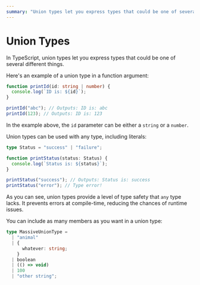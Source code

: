 ```yaml
---
summary: "Union types let you express types that could be one of several different things."
---
```


# Union Types

In TypeScript, union types let you express types that could be one of several different things.

Here's an example of a union type in a function argument:

```typescript
function printId(id: string | number) {
  console.log(`ID is: ${id}`);
}

printId("abc"); // Outputs: ID is: abc
printId(123); // Outputs: ID is: 123
```

In the example above, the `id` parameter can be either a `string` or a `number`.

Union types can be used with any type, including literals:

```typescript
type Status = "success" | "failure";

function printStatus(status: Status) {
  console.log(`Status is: ${status}`);
}

printStatus("success"); // Outputs: Status is: success
printStatus("error"); // Type error!
```

As you can see, union types provide a level of type safety that `any` type lacks. It prevents errors at compile-time, reducing the chances of runtime issues.

You can include as many members as you want in a union type:

```typescript
type MassiveUnionType =
  | "animal"
  | {
      whatever: string;
    }
  | boolean
  | (() => void)
  | 100
  | "other string";
```
